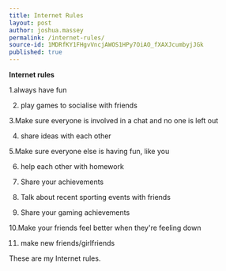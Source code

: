 ```yaml
---
title: Internet Rules
layout: post
author: joshua.massey
permalink: /internet-rules/
source-id: 1MDRfKY1FHgvVncjAWOS1HPy7OiAO_fXAXJcumbyjJGk
published: true
---
```

**Internet rules**

1.always have fun

2. play games to socialise with friends

3.Make sure everyone is involved in a chat and no one is left out 

4. share ideas with each other

5.Make sure everyone else is having fun, like you

6. help each other with homework

7. Share your achievements

8. Talk about recent sporting events with friends

9. Share your gaming achievements

10.Make your friends feel better when they're feeling down

11. make new friends/girlfriends 

 

 These are my Internet rules.

